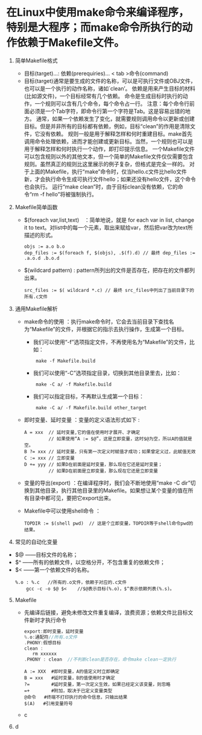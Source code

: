 # 在Linux中使用make命令来编译程序，特别是大程序；而make命令所执行的动作依赖于Makefile文件。
1. 简单Makefile格式
    - 目标(target)…: 依赖(prerequiries)…
      < tab >命令(command)
    - 目标(target)通常是要生成的文件的名称，可以是可执行文件或OBJ文件，也可以是一个执行的动作名称，诸如`clean’。
    依赖是用来产生目标的材料(比如源文件)，一个目标经常有几个依赖。
    命令是生成目标时执行的动作，一个规则可以含有几个命令，每个命令占一行。
    注意：每个命令行前面必须是一个Tab字符，即命令行第一个字符是Tab。这是容易出错的地方。
    通常，如果一个依赖发生了变化，就需要规则调用命令以更新或创建目标。但是并非所有的目标都有依赖，例如，目标“clean”的作用是清除文件，它没有依赖。
    规则一般是用于解释怎样和何时重建目标。make首先调用命令处理依赖，进而才能创建或更新目标。当然，一个规则也可以是用于解释怎样和何时执行一个动作，即打印提示信息。
    一个Makefile文件可以包含规则以外的其他文本，但一个简单的Makefile文件仅仅需要包含规则。虽然真正的规则比这里展示的例子复杂，但格式是完全一样的。
    对于上面的Makefile，执行“make”命令时，仅当hello.c文件比hello文件新，才会执行命令生成可执行文件hello；如果还没有hello文件，这个命令也会执行。
    运行“make clean”时，由于目标clean没有依赖，它的命令“rm -f hello”将被强制执行。
    
2. Makefile简单函数
    - $(foreach var,list,text)　：简单地说，就是 for each var in list, change it to text。对list中的每一个元素，取出来赋给var，然后把var改为text所描述的形式。
        ```
        objs := a.o b.o
        dep_files := $(foreach f, $(objs), .$(f).d) // 最终 dep_files := .a.o.d .b.o.d
        ```
    - $(wildcard pattern) : pattern所列出的文件是否存在，把存在的文件都列出来。
        ```
        src_files := $( wildcard *.c) // 最终 src_files中列出了当前目录下的所有.c文件
        ```
    
3. 通用Makefile解析
    - make命令的使用 ：执行make命令时，它会去当前目录下查找名为“Makefile”的文件，并根据它的指示去执行操作，生成第一个目标。
        + 我们可以使用“-f”选项指定文件，不再使用名为“Makefile”的文件，比如：
            ```
             make -f Makefile.build
            ```
        + 我们可以使用“-C”选项指定目录，切换到其他目录里去，比如：
            ```
             make -C a/ -f Makefile.build
            ```
        + 我们可以指定目标，不再默认生成第一个目标：
            ```
             make -C a/ -f Makefile.build other_target
            ```
        
    - 即时变量、延时变量 ：变量的定义语法形式如下 :
        ```
        A = xxx  // 延时变量,它的值在使用时才展开、才确定
                 // 如果使用“A := $@”，这是立即变量，这时$@为空，所以A的值就是空。
        B ?= xxx // 延时变量，只有第一次定义时赋值才成功；如果曾定义过，此赋值无效
        C := xxx // 立即变量
        D += yyy // 如果D在前面是延时变量，那么现在它还是延时变量；
                 // 如果D在前面是立即变量，那么现在它还是立即变量
        ```
        
    - 变量的导出(export) ：在编译程序时，我们会不断地使用“make -C dir”切换到其他目录，执行其他目录里的Makefile。如果想让某个变量的值在所有目录中都可见，要把它export出来。
    
    - Makefile中可以使用shell命令 ：
        ```
        TOPDIR := $(shell pwd)  // 这是个立即变量，TOPDIR等于shell命令pwd的结果。
        ```
    
4. 常见的自动化变量
- $@ ——目标文件的名称；
- $^ ——所有的依赖文件，以空格分开，不包含重复的依赖文件；
- $< ——第一个依赖文件的名称。
    ```
    %.o : %.c   //所有的.o文件，依赖于对应的.c文件
        gcc -c -o $@ $<    //$@表示目标(%.o)，$^表示依赖列表(%.s)。
    ```

5. Makefile

   - 先编译后链接，避免未修改文件重复编译，浪费资源；依赖文件比目标文件新时才执行命令

     ```c
     export:即时变量，延时变量
     %.o:通配符//所有.o文件
     .PHONY:假想目标
     clean : 
     	rm xxxxxx
     .PHONY : clean  //不判断clean是否存在，命令make clean一定执行
     ```

     ```mak
     A := XXX  #即时变量，A的值定义时立即确定
     B = xxx   #延时变量，B的值使用时才确定
     ?=        #延时变量，第一次定义生效，如果已经定义该变量，则忽略
     =+        #附加，取决于已定义变量类型
     @命令   #终端不打印执行的命令信息，只输出结果
     $(A)   #引用变量符号
     ```

     

   - c

6. d
